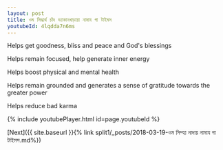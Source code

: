 ```yaml
---
layout: post
title: ওম সিদ্ধার্থ চাঁদ ভ্যাকানখাড়ায়া নামায গা টাইমস
youtubeId: 4lqdda7n6ms
---
```

 
 
Helps get goodness, bliss and peace and God's blessings
 
Helps remain focused, help generate inner energy 
 
Helps boost physical and mental health 
 
Helps remain grounded and generates a sense of gratitude towards the greater power 
 
Helps reduce bad karma
 
 
 
 


{% include youtubePlayer.html id=page.youtubeId %}
 
[Next]({{ site.baseurl }}{% link  split1/_posts/2018-03-19-ওম সিম্হা নাদায় নামায গা টাইমস.md%})
 
